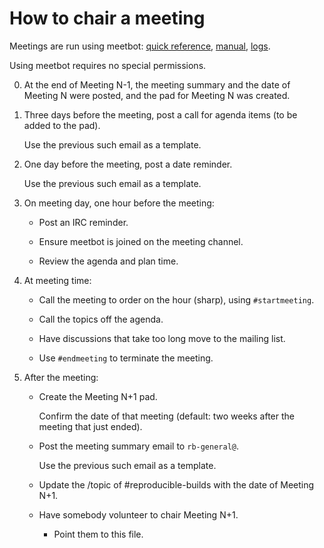How to chair a meeting
======================

Meetings are run using meetbot:
[quick reference](https://wiki.debian.org/MeetBot),
[manual](http://meetbot.debian.net/Manual.html),
[logs](http://meetbot.debian.net/debian-reproducible/).

Using meetbot requires no special permissions.

0. At the end of Meeting N-1,
the meeting summary and the date of Meeting N were posted,
and the pad for Meeting N was created.

2. Three days before the meeting, post a call for agenda items (to be added to the pad).

    Use the previous such email as a template.

3. One day before the meeting, post a date reminder.

    Use the previous such email as a template.

4. On meeting day, one hour before the meeting:

    - Post an IRC reminder.

    - Ensure meetbot is joined on the meeting channel.

    - Review the agenda and plan time.

5. At meeting time:

    - Call the meeting to order on the hour (sharp), using `#startmeeting`.

    - Call the topics off the agenda.

    - Have discussions that take too long
      move to the mailing list.

    - Use `#endmeeting` to terminate the meeting.

6. After the meeting:

    - Create the Meeting N+1 pad.

      Confirm the date of that meeting (default: two weeks after the meeting that just ended).

    - Post the meeting summary email to `rb-general@`.  

      Use the previous such email as a template.

    - Update the /topic of #reproducible-builds with the date of Meeting N+1.

    - Have somebody volunteer to chair Meeting N+1.

        - Point them to this file.

